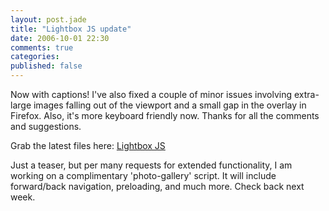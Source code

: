 ```yaml
---
layout: post.jade
title: "Lightbox JS update"
date: 2006-10-01 22:30
comments: true
categories:
published: false
---
```

Now with captions! I've also fixed a couple of minor issues involving extra-large images falling out of the viewport and a small gap in the overlay in Firefox. Also, it's more keyboard friendly now. Thanks for all the comments and suggestions.

Grab the latest files here: [Lightbox JS][1]

 [1]: /projects/lightbox/

Just a teaser, but per many requests for extended functionality, I am working on a complimentary 'photo-gallery' script. It will include forward/back navigation, preloading, and much more. Check back next week.
